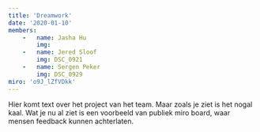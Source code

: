```yaml
---
title: 'Dreamwork'
date: '2020-01-10'
members:
    -   name: Jasha Hu
        img:
    -   name: Jered Sloof
        img: DSC_0921
    -   name: Sergen Peker
        img: DSC_0929
miro: 'o9J_lZfVDkk'
---
```


Hier komt text over het project van het team. Maar zoals je ziet is het nogal kaal. Wat je nu al ziet is een voorbeeld van publiek miro board, waar mensen feedback kunnen achterlaten.




